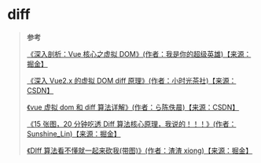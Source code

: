 # diff

> **参考**
>
> [《深入剖析：Vue 核心之虚拟 DOM》(作者：我是你的超级英雄)【来源：掘金】](https://juejin.cn/post/6844903895467032589)
>
> [《深入 Vue2.x 的虚拟 DOM diff 原理》(作者：小时光茶社)【来源：CSDN】](https://blog.csdn.net/M6i37JK/article/details/78140159)
>
> [《vue 虚拟 dom 和 diff 算法详解》(作者：ら陈佚晨)【来源：CSDN】](https://blog.csdn.net/weixin_42707287/article/details/113994483)
>
> [《15 张图，20 分钟吃透 Diff 算法核心原理，我说的！！！》(作者：Sunshine_Lin)【来源：掘金】](https://juejin.cn/post/6994959998283907102)
>
> [《DIff 算法看不懂就一起来砍我(带图)》(作者：渣渣 xiong)【来源：掘金】](https://juejin.cn/post/7000266544181674014)
